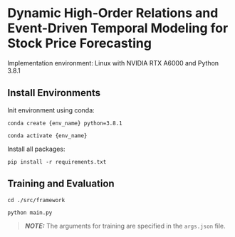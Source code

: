 # Dynamic High-Order Relations and Event-Driven Temporal Modeling for Stock Price Forecasting
Implementation environment: Linux with NVIDIA RTX A6000 and Python 3.8.1

## Install Environments
Init environment using conda:
```
conda create {env_name} python=3.8.1
```
```
conda activate {env_name}
```

Install all packages:
```
pip install -r requirements.txt
```

## Training and Evaluation
```
cd ./src/framework
```
```
python main.py
```
> **_NOTE:_** The arguments for training are specified in the ```args.json``` file.
